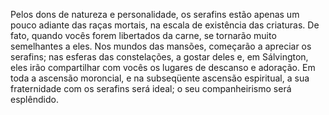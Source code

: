 ﻿Pelos dons de natureza e personalidade, os serafins estão apenas um pouco adiante das raças mortais, na escala de existência das criaturas. De fato, quando vocês forem libertados da carne, se tornarão muito semelhantes a eles. Nos mundos das mansões, começarão a apreciar os serafins; nas esferas das constelações, a gostar deles e, em Sálvington, eles irão compartilhar com vocês os lugares de descanso e adoração. Em toda a ascensão moroncial, e na subseqüente ascensão espiritual, a sua fraternidade com os serafins será ideal; o seu companheirismo será esplêndido.